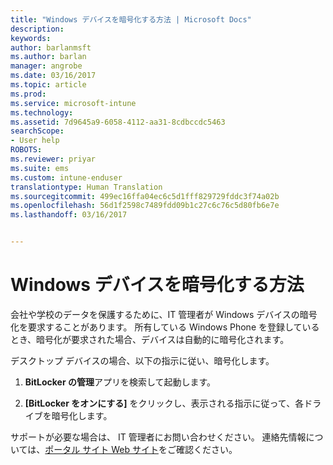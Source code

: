 ```yaml
---
title: "Windows デバイスを暗号化する方法 | Microsoft Docs"
description: 
keywords: 
author: barlanmsft
ms.author: barlan
manager: angrobe
ms.date: 03/16/2017
ms.topic: article
ms.prod: 
ms.service: microsoft-intune
ms.technology: 
ms.assetid: 7d9645a9-6058-4112-aa31-8cdbccdc5463
searchScope:
- User help
ROBOTS: 
ms.reviewer: priyar
ms.suite: ems
ms.custom: intune-enduser
translationtype: Human Translation
ms.sourcegitcommit: 499ec16ffa04ec6c5d1fff829729fddc3f74a02b
ms.openlocfilehash: 56d1f2598c7489fdd09b1c27c6c76c5d80fb6e7e
ms.lasthandoff: 03/16/2017


---
```


# <a name="how-to-encrypt-your-windows-device"></a>Windows デバイスを暗号化する方法

会社や学校のデータを保護するために、IT 管理者が Windows デバイスの暗号化を要求することがあります。 所有している Windows Phone を登録しているとき、暗号化が要求された場合、デバイスは自動的に暗号化されます。

デスクトップ デバイスの場合、以下の指示に従い、暗号化します。

1.  **BitLocker の管理**アプリを検索して起動します。

2.  **[BitLocker をオンにする]** をクリックし、表示される指示に従って、各ドライブを暗号化します。

サポートが必要な場合は、 IT 管理者にお問い合わせください。 連絡先情報については、[ポータル サイト Web サイト](http://portal.manage.microsoft.com)をご確認ください。

